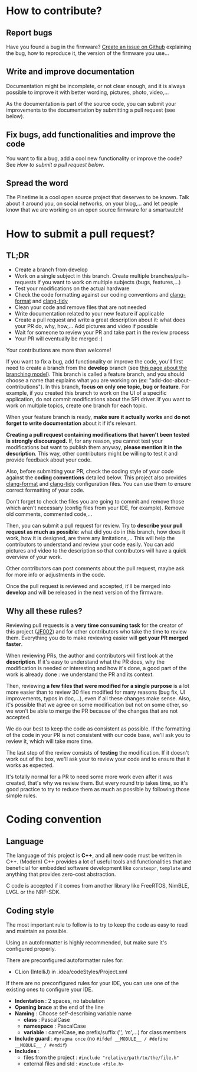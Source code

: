 # How to contribute?

## Report bugs

Have you found a bug in the firmware? [Create an issue on Github](https://github.com/JF002/InfiniTime/issues) explaining the bug, how to reproduce it, the version of the firmware you use...

## Write and improve documentation

Documentation might be incomplete, or not clear enough, and it is always possible to improve it with better wording, pictures, photo, video,...

As the documentation is part of the source code, you can submit your improvements to the documentation by submitting a pull request (see below).

## Fix bugs, add functionalities and improve the code

You want to fix a bug, add a cool new functionality or improve the code? See *How to submit a pull request below*.

## Spread the word

The Pinetime is a cool open source project that deserves to be known. Talk about it around you, on social networks, on your blog,... and let people know that we are working on an open source firmware for a smartwatch!

# How to submit a pull request?

## TL;DR

 - Create a branch from develop
 - Work on a single subject in this branch. Create multiple branches/pulls-requests if you want to work on multiple subjects (bugs, features,...)
 - Test your modifications on the actual hardware
 - Check the code formatting against our coding conventions and [clang-format](../.clang-format) and [clang-tidy](../.clang-tidy)
 - Clean your code and remove files that are not needed
 - Write documentation related to your new feature if applicable
 - Create a pull request and write a great description about it: what does your PR do, why, how,... Add pictures and video if possible
 - Wait for someone to review your PR and take part in the review process
 - Your PR will eventually be merged :)

Your contributions are more than welcome!

If you want to fix a bug, add functionality or improve the code, you'll first need to create a branch from the **develop** branch (see [this page about the branching model](./branches.md)). This branch is called a feature branch, and you should choose a name that explains what you are working on (ex: "add-doc-about-contributions"). In this branch, **focus on only one topic, bug or feature**. For example, if you created this branch to work on the UI of a specific application, do not commit modifications about the SPI driver. If you want to work on multiple topics, create one branch for each topic.

When your feature branch is ready, **make sure it actually works** and **do not forget to write documentation** about it if it's relevant.

**Creating a pull request containing modifications that haven't been tested is strongly discouraged.** If, for any reason, you cannot test your modifications but want to publish them anyway, **please mention it in the description**. This way, other contributors might be willing to test it and provide feedback about your code.

Also, before submitting your PR, check the coding style of your code against the **coding conventions** detailed below. This project also provides [clang-format](../.clang-format) and [clang-tidy](../.clang-tidy) configuration files. You can use them to ensure correct formatting of your code.

Don't forget to check the files you are going to commit and remove those which aren't necessary (config files from your IDE, for example). Remove old comments, commented code,...

Then, you can submit a pull request for review. Try to **describe your pull request as much as possible**: what did you do in this branch, how does it work, how it is designed, are there any limitations,... This will help the contributors to understand and review your code easily. You can add pictures and video to the description so that contributors will have a quick overview of your work.

Other contributors can post comments about the pull request, maybe ask for more info or adjustments in the code.

Once the pull request is reviewed and accepted, it'll be merged into **develop** and will be released in the next version of the firmware.

## Why  all these rules?

Reviewing pull requests is a **very time consuming task** for the creator of this project ([JF002](https://github.com/JF002)) and for other contributors who take the time to review them. Everything you do to make reviewing easier will **get your PR merged faster**.

When reviewing PRs, the author and contributors will first look at the **description**. If it's easy to understand what the PR does, why the modification is needed or interesting and how it's done, a good part of the work is already done : we understand the PR and its context.

Then, reviewing **a few files that were modified for a single purpose** is a lot more easier than to review 30 files modified for many reasons (bug fix, UI improvements, typos in doc,...), even if all these changes make sense. Also, it's possible that we agree on some modification but not on some other, so we won't be able to merge the PR because of the changes that are not accepted.

We do our best to keep the code as consistent as possible. If the formatting of the code in your PR is not consistent with our code base, we'll ask you to review it, which will take more time.

The last step of the review consists of **testing** the modification. If it doesn't work out of the box, we'll ask your to review your code and to ensure that it works as expected.

It's totally normal for a PR to need some more work even after it was created, that's why we review them. But every round trip takes time, so it's good practice to try to reduce them as much as possible by following those simple rules.

# Coding convention

## Language

The language of this project is **C++**, and all new code must be written in C++. (Modern) C++ provides a lot of useful tools and functionalities that are beneficial for embedded software development like `constexpr`, `template` and anything that provides zero-cost abstraction.

C code is accepted if it comes from another library like FreeRTOS, NimBLE, LVGL or the NRF-SDK.

## Coding style

The most important rule to follow is to try to keep the code as easy to read and maintain as possible.

Using an autoformatter is highly recommended, but make sure it's configured properly.

There are preconfigured autoformatter rules for:

  * CLion (IntelliJ) in .idea/codeStyles/Project.xml

If there are no preconfigured rules for your IDE, you can use one of the existing ones to configure your IDE.

 - **Indentation** : 2 spaces, no tabulation
 - **Opening brace** at the end of the line
 - **Naming** : Choose self-describing variable name
    - **class** : PascalCase
    - **namespace** : PascalCase
    - **variable** : camelCase, **no** prefix/suffix ('_', 'm_',...) for class members
 - **Include guard** : `#pragma once` (no `#ifdef __MODULE__ / #define __MODULE__ / #endif`)
 - **Includes** :
    - files from the project : `#include "relative/path/to/the/file.h"`
    - external files and std : `#include <file.h>`
